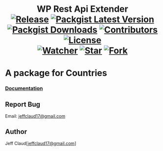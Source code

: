 <h1 align="center">
	WP Rest Api Extender
	<br>
	<a href="https://github.com/crazymeeks/countriesapi/releases"><img src="https://img.shields.io/github/release/crazymeeks/countriesapi.svg?maxAge=2592000&colorB=de0404" alt="Release"></a>
	<a href="https://packagist.org/packages/crazymeeks/countries"><img src="https://packagist.org/packages/crazymeeks/countries.svg?maxAge=2592000" alt="Packgist Latest Version"></a>
	<a href="https://packagist.org/packages/crazymeeks/countries/stats"><img src="https://img.shields.io/packagist/dt/crazymeeks/countries.svg?maxAge=2592000&colorB=00e500" alt="Packgist Downloads"></a>
	<a href="https://github.com/crazymeeks/countriesapi"><img src="https://img.shields.io/github/contributors/crazymeeks/countriesapi.svg?maxAge=2592000" alt="Contributors"></a>
	<a href="https://packagist.org/packages/crazymeeks/countries"><img src="https://img.shields.io/packagist/l/crazymeeks/countries.svg" alt="License"></a>
	<br>
	<a href="https://github.com/crazymeeks/countriesapi/watchers"><img src="https://img.shields.io/github/watchers/crazymeeks/countriesapi.svg?style=social&label=Watch&maxAge=2592000" alt="Watcher"></a>
	<a href="https://github.com/crazymeeks/countriesapi/stargazers"><img src="https://img.shields.io/github/stars/crazymeeks/countriesapi.svg?style=social&label=Star&maxAge=2592000" alt="Star"></a>
	<a href="https://github.com/crazymeeks/countriesapi/network"><img src="https://img.shields.io/github/forks/crazymeeks/countriesapi.svg?style=social&label=Fork" alt="Fork"></a>
</h1>

# A package for Countries

### [Documentation](https://github.com/crazymeeks/countriesapi/wiki)
## Report Bug
Email: jeffclaud17@gmail.com

## Author
Jeff Claud[jeffclaud17@gmail.com]